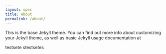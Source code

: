 ```yaml
---
layout: spec
title: About
permalink: /about/
---
```


This is the base Jekyll theme. You can find out more info about customizing your Jekyll theme, as well as basic Jekyll usage documentation at 




testsete
stestsetes


